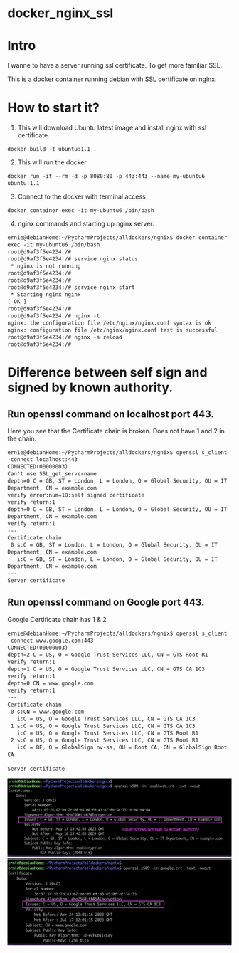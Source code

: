 # docker_nginx_ssl

# Intro  

I wanne to have a server running ssl certificate. To get more familiar SSL.

This is a docker container running debian with SSL certificate on nginx.

# How to start it?

1. This will download Ubuntu latest image and install nginx with ssl certificate.
``` 
docker build -t ubuntu:1.1 . 
```

2. This will run the docker 
``` 
docker run -it --rm -d -p 8080:80 -p 443:443 --name my-ubuntu6 ubuntu:1.1 
``` 

3. Connect to the docker with terminal access
```
docker container exec -it my-ubuntu6 /bin/bash
```

4. nginx commands and starting up nginx server. 

```
ernie@debianHome:~/PycharmProjects/alldockers/ngnix$ docker container exec -it my-ubuntu6 /bin/bash
root@d9af3f5e4234:/#
root@d9af3f5e4234:/# service nginx status
 * nginx is not running
root@d9af3f5e4234:/#
root@d9af3f5e4234:/#
root@d9af3f5e4234:/# service nginx start
 * Starting nginx nginx                                                                                                                                                  [ OK ]
root@d9af3f5e4234:/#
root@d9af3f5e4234:/# nginx -t
nginx: the configuration file /etc/nginx/nginx.conf syntax is ok
nginx: configuration file /etc/nginx/nginx.conf test is successful
root@d9af3f5e4234:/# nginx -s reload
root@d9af3f5e4234:/#
```


# Difference between self sign and signed by known authority.

## Run openssl command on localhost port 443.
Here you see that the Certificate chain is broken. Does not have 1 and 2 in the chain.


```
ernie@debianHome:~/PycharmProjects/alldockers/ngnix$ openssl s_client -connect localhost:443
CONNECTED(00000003)
Can't use SSL_get_servername
depth=0 C = GB, ST = London, L = London, O = Global Security, OU = IT Department, CN = example.com
verify error:num=18:self signed certificate
verify return:1
depth=0 C = GB, ST = London, L = London, O = Global Security, OU = IT Department, CN = example.com
verify return:1
---
Certificate chain
 0 s:C = GB, ST = London, L = London, O = Global Security, OU = IT Department, CN = example.com
   i:C = GB, ST = London, L = London, O = Global Security, OU = IT Department, CN = example.com
---
Server certificate
```


## Run openssl command on Google port 443.
Google Certificate chain has 1 & 2
```
ernie@debianHome:~/PycharmProjects/alldockers/ngnix$ openssl s_client -connect www.google.com:443
CONNECTED(00000003)
depth=2 C = US, O = Google Trust Services LLC, CN = GTS Root R1
verify return:1
depth=1 C = US, O = Google Trust Services LLC, CN = GTS CA 1C3
verify return:1
depth=0 CN = www.google.com
verify return:1
---
Certificate chain
 0 s:CN = www.google.com
   i:C = US, O = Google Trust Services LLC, CN = GTS CA 1C3
 1 s:C = US, O = Google Trust Services LLC, CN = GTS CA 1C3
   i:C = US, O = Google Trust Services LLC, CN = GTS Root R1
 2 s:C = US, O = Google Trust Services LLC, CN = GTS Root R1
   i:C = BE, O = GlobalSign nv-sa, OU = Root CA, CN = GlobalSign Root CA
---
Server certificate
```

![Screenshot](pictures/bad-cert.png)
![Screenshot](pictures/good-key.png)

